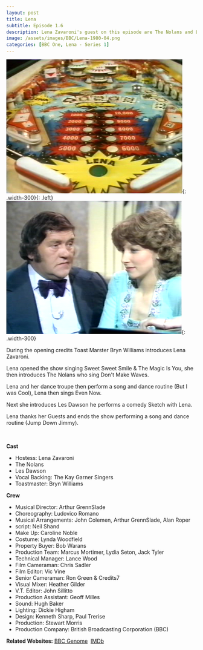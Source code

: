 ```yaml
---
layout: post
title: Lena
subtitle: Episode 1.6
description: Lena Zavaroni's guest on this episode are The Nolans and Les Dawson. Click on link for details.
image: /assets/images/BBC/Lena-1980-04.png
categories: [BBC One, Lena - Series 1]
---
```


![Screenshot of Lena pinball Table](/assets/images/BBC/screenshots---00151_37385843515_o.png "Screenshot of Lena pinball Table"){: .width-300}{: .left}
![Screenshot of Les Dawson and Lena Zavaroni](/assets/images/BBC/Lena-1980-04.png "Screenshot of Les Dawson and Lena Zavaroni"){: .width-300}

During the opening credits Toast Marster Bryn Williams introduces Lena Zavaroni.

Lena opened the show singing Sweet Sweet Smile &amp; The Magic Is You, she then introduces The Nolans who sing Don't Make Waves.

Lena and her dance troupe then perform a song and dance routine (But I was Cool), Lena then sings Even Now.

Next she introduces Les Dawson he performs a comedy Sketch with Lena.

Lena thanks her Guests and ends the show performing a song and dance routine (Jump Down Jimmy).

<br/>

**Cast**
* Hostess: Lena Zavaroni
* The Nolans
* Les Dawson
* Vocal Backing: The Kay Garner Singers
* Toastmaster: Bryn Williams

**Crew**
* Musical Director: Arthur GrennSlade
* Choreography: Ludovico Romano
* Musical Arrangements: John Colemen, Arthur GrennSlade, Alan Roper
* script: Neil Shand
* Make Up: Caroline Noble
* Costume: Lynda Woodfield
* Property Buyer: Bob Warans
* Production Team: Marcus Mortimer, Lydia Seton, Jack Tyler
* Technical Manager: Lance Wood
* Film Cameraman:  Chris Sadler
* Film Editor:  Vic Vine
* Senior Cameraman: Ron Green &amp; Credits7
* Visual Mixer: Heather Gilder
* V.T. Editor: John Sillitto
* Production Assistant: Geoff Milles
* Sound: Hugh Baker
* Lighting: Dickie Higham
* Design: Kenneth Sharp, Paul Trerise
* Production: Stewart Morris
* Production Company: British Broadcasting Corporation (BBC)

**Related Websites:**
<span class="post-categories">[BBC Genome](http://genome.ch.bbc.co.uk/2d0683d0eb084f65b751d3454e9792f1)&nbsp;
[IMDb](http://www.imdb.com/title/tt2418498)</span>
